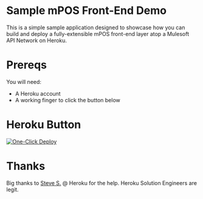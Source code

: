 # Sample mPOS Front-End Demo

This is a simple sample application designed to showcase how you can build and deploy a fully-extensible mPOS front-end layer atop a Mulesoft API Network on Heroku.

# Prereqs

You will need:

* A Heroku account
* A working finger to click the button below

# Heroku Button

[![One-Click Deploy](https://www.herokucdn.com/deploy/button.svg)](https://heroku.com/deploy)

# Thanks

Big thanks to [Steve S.](https://github.com/SShaginyan) @ Heroku for the help. Heroku Solution Engineers are legit.
